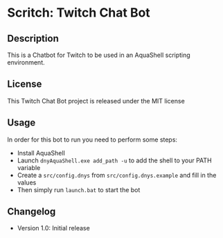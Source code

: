 # Scritch: Twitch Chat Bot

## Description
This is a Chatbot for Twitch to be used in an AquaShell scripting environment.

## License
This Twitch Chat Bot project is released under the MIT license

## Usage
In order for this bot to run you need to perform some steps:
- Install AquaShell
- Launch `dnyAquaShell.exe add_path -u` to add the shell to your PATH variable
- Create a `src/config.dnys` from `src/config.dnys.example` and fill in the values
- Then simply run `launch.bat` to start the bot

## Changelog
- Version 1.0: Initial release